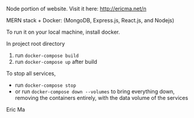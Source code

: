 Node portion of website. Visit it here: http://ericma.net/n

MERN stack + Docker: (MongoDB, Express.js, React.js, and Nodejs)

To run it on your local machine, install docker.

In project root directory
1. run `docker-compose build`
2. run `docker-compose up` after build

To stop all services, 
* run `docker-compose stop`
* or run `docker-compose down --volumes` to bring everything down, removing the containers entirely, with the data volume of the services

Eric Ma
